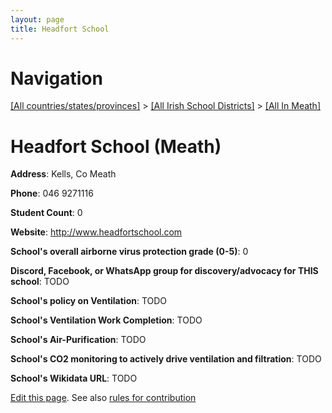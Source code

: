 ```yaml
---
layout: page
title: Headfort School
---
```

# Navigation

[[All countries/states/provinces]](../../..) > [[All Irish School Districts]](../..) > [[All In Meath]](..)

# Headfort School (Meath)

**Address**: Kells, Co Meath

**Phone**: 046 9271116

**Student Count**: 0

**Website**: <http://www.headfortschool.com>

**School's overall airborne virus protection grade (0-5)**: 0

**Discord, Facebook, or WhatsApp group for discovery/advocacy for THIS school**: TODO

**School's policy on Ventilation**: TODO

**School's Ventilation Work Completion**: TODO

**School's Air-Purification**: TODO

**School's CO2 monitoring to actively drive ventilation and filtration**: TODO

**School's Wikidata URL**: TODO


[Edit this page](https://github.com/ventilate-schools/Ireland/edit/main/./Meath/Headfort_School.md). See also [rules for contribution](../../../contribution-rules/)